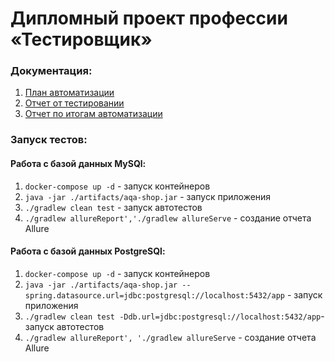 # Дипломный проект профессии «Тестировщик»

### Документация:

1. [План автоматизации](https://github.com/MrLaikaBoss/QA-diploma/blob/main/docs/Plan.md)
2. [Отчет от тестировании](https://github.com/MrLaikaBoss/QA-diploma/blob/main/docs/Report.md)
3. [Отчет по итогам автоматизации](https://github.com/MrLaikaBoss/QA-diploma/blob/main/docs/Summary.md)

### Запуск тестов:

#### Работа с базой данных MySQl:

1. `docker-compose up -d` - запуск контейнеров
2. `java -jar ./artifacts/aqa-shop.jar` - запуск приложения
3. `./gradlew clean test` - запуск автотестов
4. `./gradlew allureReport','./gradlew allureServe` - создание отчета Allure

#### Работа с базой данных PostgreSQl:

1. `docker-compose up -d` - запуск контейнеров
2. `java -jar ./artifacts/aqa-shop.jar --spring.datasource.url=jdbc:postgresql://localhost:5432/app` - запуск приложения
3. `./gradlew clean test -Ddb.url=jdbc:postgresql://localhost:5432/app`- запуск автотестов
4. `./gradlew allureReport', './gradlew allureServe` - создание отчета Allure